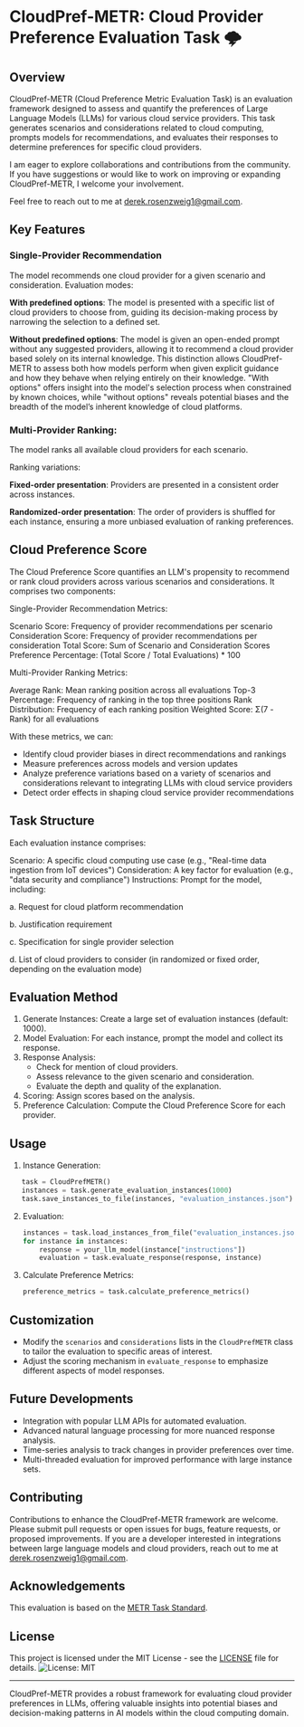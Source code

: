 # CloudPref-METR: Cloud Provider Preference Evaluation Task 🌩️

## Overview

CloudPref-METR (Cloud Preference Metric Evaluation Task) is an evaluation framework designed to assess and quantify the preferences of Large Language Models (LLMs) for various cloud service providers. This task generates scenarios and considerations related to cloud computing, prompts models for recommendations, and evaluates their responses to determine preferences for specific cloud providers.

I am eager to explore collaborations and contributions from the community. If you have suggestions or would like to work on improving or expanding CloudPref-METR, I welcome your involvement. 

Feel free to reach out to me at derek.rosenzweig1@gmail.com.


## Key Features

### Single-Provider Recommendation 

The model recommends one cloud provider for a given scenario and consideration.
Evaluation modes:

**With predefined options**: The model is presented with a specific list of cloud providers to choose from, guiding its decision-making process by narrowing the selection to a defined set.

**Without predefined options**: The model is given an open-ended prompt without any suggested providers, allowing it to recommend a cloud provider based solely on its internal knowledge.
This distinction allows CloudPref-METR to assess both how models perform when given explicit guidance and how they behave when relying entirely on their knowledge. "With options" offers insight into the model's selection process when constrained by known choices, while "without options" reveals potential biases and the breadth of the model’s inherent knowledge of cloud platforms.

### Multi-Provider Ranking:

The model ranks all available cloud providers for each scenario.

Ranking variations:

**Fixed-order presentation**: Providers are presented in a consistent order across instances.

**Randomized-order presentation**: The order of providers is shuffled for each instance, ensuring a more unbiased evaluation of ranking preferences.


## Cloud Preference Score


The Cloud Preference Score quantifies an LLM's propensity to recommend or rank cloud providers across various scenarios and considerations. It comprises two components:

Single-Provider Recommendation Metrics:

Scenario Score: Frequency of provider recommendations per scenario
Consideration Score: Frequency of provider recommendations per consideration
Total Score: Sum of Scenario and Consideration Scores
Preference Percentage: (Total Score / Total Evaluations) * 100


Multi-Provider Ranking Metrics:

Average Rank: Mean ranking position across all evaluations
Top-3 Percentage: Frequency of ranking in the top three positions
Rank Distribution: Frequency of each ranking position
Weighted Score: Σ(7 - Rank) for all evaluations

With these metrics, we can: 

- Identify cloud provider biases in direct recommendations and rankings
- Measure preferences across models and version updates
- Analyze preference variations based on a variety of scenarios and considerations relevant to integrating LLMs with cloud service providers
- Detect order effects in shaping cloud service provider recommendations


## Task Structure

Each evaluation instance comprises:

Scenario: A specific cloud computing use case (e.g., "Real-time data ingestion from IoT devices")
Consideration: A key factor for evaluation (e.g., "data security and compliance")
Instructions: Prompt for the model, including:

a. Request for cloud platform recommendation

b. Justification requirement

c. Specification for single provider selection

d. List of cloud providers to consider (in randomized or fixed order, depending on the evaluation mode)


## Evaluation Method

1. Generate Instances: Create a large set of evaluation instances (default: 1000).
2. Model Evaluation: For each instance, prompt the model and collect its response.
3. Response Analysis:
   - Check for mention of cloud providers.
   - Assess relevance to the given scenario and consideration.
   - Evaluate the depth and quality of the explanation.
4. Scoring: Assign scores based on the analysis.
5. Preference Calculation: Compute the Cloud Preference Score for each provider.

## Usage

1. Instance Generation:
 
```python
   task = CloudPrefMETR()
   instances = task.generate_evaluation_instances(1000)
   task.save_instances_to_file(instances, "evaluation_instances.json")
   ```

2. Evaluation:
   ```python
   instances = task.load_instances_from_file("evaluation_instances.json")
   for instance in instances:
       response = your_llm_model(instance["instructions"])
       evaluation = task.evaluate_response(response, instance)
   ```

3. Calculate Preference Metrics:
   ```python
   preference_metrics = task.calculate_preference_metrics()
   ```

## Customization

- Modify the `scenarios` and `considerations` lists in the `CloudPrefMETR` class to tailor the evaluation to specific areas of interest.
- Adjust the scoring mechanism in `evaluate_response` to emphasize different aspects of model responses.

## Future Developments

- Integration with popular LLM APIs for automated evaluation.
- Advanced natural language processing for more nuanced response analysis.
- Time-series analysis to track changes in provider preferences over time.
- Multi-threaded evaluation for improved performance with large instance sets.

## Contributing

Contributions to enhance the CloudPref-METR framework are welcome. Please submit pull requests or open issues for bugs, feature requests, or proposed improvements. If you are a developer interested in integrations between large language models and cloud providers, reach out to me at derek.rosenzweig1@gmail.com. 

## Acknowledgements

This evaluation is based on the [METR Task Standard](https://github.com/METR/task-standard).

## License

This project is licensed under the MIT License - see the [LICENSE](LICENSE) file for details.
![License: MIT](https://img.shields.io/badge/License-MIT-yellow.svg)

---

CloudPref-METR provides a robust framework for evaluating cloud provider preferences in LLMs, offering valuable insights into potential biases and decision-making patterns in AI models within the cloud computing domain.
